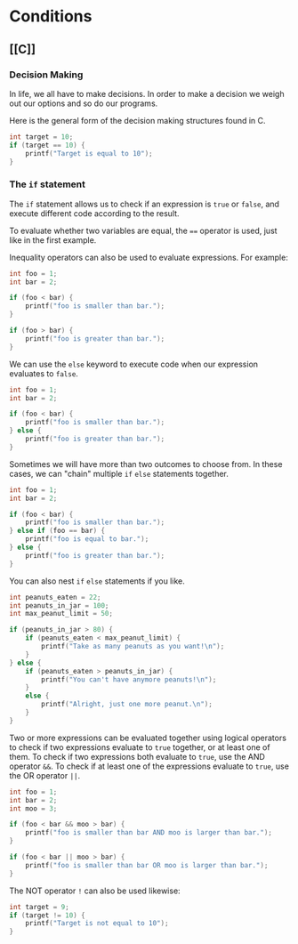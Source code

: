 # Conditions
[[C]]
---

### Decision Making

In life, we all have to make decisions. In order to make a decision we weigh out our options and so do our programs.

Here is the general form of the decision making structures found in C.

```c
int target = 10;
if (target == 10) {
    printf("Target is equal to 10");
}
```

### The `if` statement

The `if` statement allows us to check if an expression is `true` or `false`, and execute different code according to the result.

To evaluate whether two variables are equal, the `==` operator is used, just like in the first example.

Inequality operators can also be used to evaluate expressions. For example:

```c
int foo = 1;
int bar = 2;

if (foo < bar) {
    printf("foo is smaller than bar.");
}

if (foo > bar) {
    printf("foo is greater than bar.");
}
```

We can use the `else` keyword to execute code when our expression evaluates to `false`.

```c
int foo = 1;
int bar = 2;

if (foo < bar) {
    printf("foo is smaller than bar.");
} else {
    printf("foo is greater than bar.");
}
```

Sometimes we will have more than two outcomes to choose from. In these cases, we can "chain" multiple `if` `else` statements together.

```c
int foo = 1;
int bar = 2;

if (foo < bar) {
    printf("foo is smaller than bar.");
} else if (foo == bar) {
    printf("foo is equal to bar.");
} else {
    printf("foo is greater than bar.");
}
```

You can also nest `if` `else` statements if you like.

```c
int peanuts_eaten = 22;
int peanuts_in_jar = 100;
int max_peanut_limit = 50;

if (peanuts_in_jar > 80) {
    if (peanuts_eaten < max_peanut_limit) {
        printf("Take as many peanuts as you want!\n");
    }
} else {
    if (peanuts_eaten > peanuts_in_jar) {
        printf("You can't have anymore peanuts!\n");
    }
    else {
        printf("Alright, just one more peanut.\n");
    }
}
```

Two or more expressions can be evaluated together using logical operators to check if two expressions evaluate to `true` together, or at least one of them. To check if two expressions both evaluate to `true`, use the AND operator `&&`. To check if at least one of the expressions evaluate to `true`, use the OR operator `||`.

```c
int foo = 1;
int bar = 2;
int moo = 3;

if (foo < bar && moo > bar) {
    printf("foo is smaller than bar AND moo is larger than bar.");
}

if (foo < bar || moo > bar) {
    printf("foo is smaller than bar OR moo is larger than bar.");
}
```

The NOT operator `!` can also be used likewise:

```c
int target = 9;
if (target != 10) {
    printf("Target is not equal to 10");
}
```